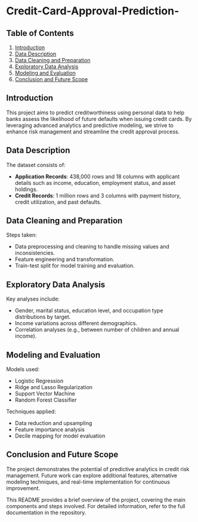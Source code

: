 # Credit-Card-Approval-Prediction-

## Table of Contents
1. [Introduction](#introduction)
2. [Data Description](#data-description)
3. [Data Cleaning and Preparation](#data-cleaning-and-preparation)
4. [Exploratory Data Analysis](#exploratory-data-analysis)
5. [Modeling and Evaluation](#modeling-and-evaluation)
6. [Conclusion and Future Scope](#conclusion-and-future-scope)

## Introduction
This project aims to predict creditworthiness using personal data to help banks assess the likelihood of future defaults when issuing credit cards. By leveraging advanced analytics and predictive modeling, we strive to enhance risk management and streamline the credit approval process.

## Data Description
The dataset consists of:
- **Application Records**: 438,000 rows and 18 columns with applicant details such as income, education, employment status, and asset holdings.
- **Credit Records**: 1 million rows and 3 columns with payment history, credit utilization, and past defaults.

## Data Cleaning and Preparation
Steps taken:
- Data preprocessing and cleaning to handle missing values and inconsistencies.
- Feature engineering and transformation.
- Train-test split for model training and evaluation.

## Exploratory Data Analysis
Key analyses include:
- Gender, marital status, education level, and occupation type distributions by target.
- Income variations across different demographics.
- Correlation analyses (e.g., between number of children and annual income).

## Modeling and Evaluation
Models used:
- Logistic Regression
- Ridge and Lasso Regularization
- Support Vector Machine
- Random Forest Classifier

Techniques applied:
- Data reduction and upsampling
- Feature importance analysis
- Decile mapping for model evaluation

## Conclusion and Future Scope
The project demonstrates the potential of predictive analytics in credit risk management. Future work can explore additional features, alternative modeling techniques, and real-time implementation for continuous improvement.


This README provides a brief overview of the project, covering the main components and steps involved. For detailed information, refer to the full documentation in the repository.